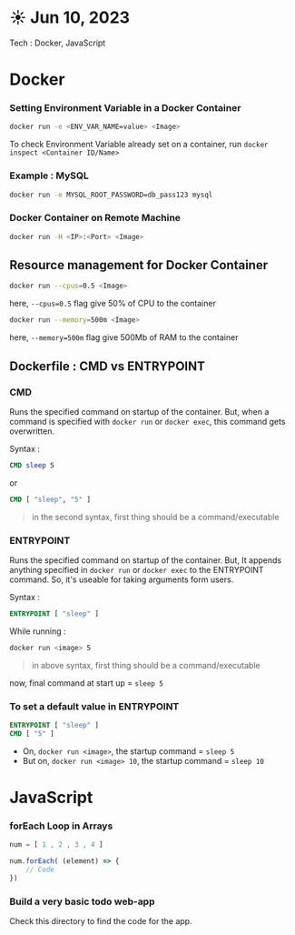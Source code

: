 # ☀️ Jun 10, 2023
Tech : Docker, JavaScript

# Docker

### Setting Environment Variable in a Docker Container

``` bash
docker run -e <ENV_VAR_NAME=value> <Image>
```

To check Environment Variable already set on a container, run 
`docker inspect <Container ID/Name>`

### Example : MySQL 

``` bash
docker run -e MYSQL_ROOT_PASSWORD=db_pass123 mysql
```

### Docker Container on Remote Machine

``` bash
docker run -H <IP>:<Port> <Image>
```

## Resource management for Docker Container


``` bash
docker run --cpus=0.5 <Image>
```

here, `--cpus=0.5` flag give 50% of CPU to the container

``` bash
docker run --memory=500m <Image>
```
here, `--memory=500m` flag give 500Mb of RAM to the container

## Dockerfile : CMD vs ENTRYPOINT

### CMD
Runs the specified command on startup of the container. But, when a command is specified with `docker run` or `docker exec`, this command gets overwritten.

Syntax :
``` dockerfile
CMD sleep 5
```
or
``` dockerfile
CMD [ "sleep", "5" ]
```
> in the second syntax, first thing should be a command/executable

### ENTRYPOINT
Runs the specified command on startup of the container. But, It appends anything specified in `docker run` or `docker exec` to the ENTRYPOINT command. So, it's useable for taking arguments form users.

Syntax :

``` dockerfile
ENTRYPOINT [ "sleep" ]
```

While running :
``` bash
docker run <image> 5
```
> in above syntax, first thing should be a command/executable

now, final command at start up = `sleep 5`

### To set a default value in ENTRYPOINT

``` dockerfile
ENTRYPOINT [ "sleep" ]
CMD [ "5" ]
```

- On, `docker run <image>`, the startup command = `sleep 5`
- But on, `docker run <image> 10`, the startup command = `sleep 10`



# JavaScript

### forEach Loop in Arrays

``` js
num = [ 1 , 2 , 3 , 4 ]

num.forEach( (element) => {
    // Code
})
```

### Build a very basic todo web-app
Check this directory to find the code for the app.